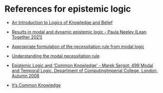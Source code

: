 # References for epistemic logic

* [An Introduction to Logics of Knowledge and Belief](https://arxiv.org/abs/1503.00806)

* [Results in modal and dynamic epistemic logic - Paula Neeley (Lean
  Together 2021)](https://www.youtube.com/watch?v=kXCB5wzQTKc)

* [Appropriate formulation of the necessitation rule from modal
  logic](https://philosophy.stackexchange.com/questions/8636/appropriate-formulation-of-the-necessitation-rule-from-modal-logic)

* [Understanding the modal necessitation
  rule](https://math.stackexchange.com/questions/399079/understanding-the-modal-necessitation-rule)


* [Epistemic Logic and ‘Common Knowledge’ - Marek Sergot: 499 Modal
  and Temporal Logic, Department of ComputingImperial College,
  London, Autumn
  2008](https://www.doc.ic.ac.uk/~mjs/teaching/ModalTemporal499/Epistemic_499_v0809_2up.pdf)

* [It’s Common Knowledge](https://arxiv.org/abs/1909.02415)
